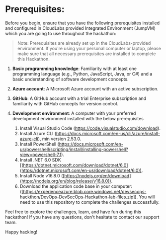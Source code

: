 # Prerequisites:

Before you begin, ensure that you have the following prerequisites installed and configured in CloudLabs provided Integrated Environment (JumpVM) which you are going to use throughout the hackathon:
     
> Note: Prerequisites are already set up in the CloudLabs-provided environment. If you're using your personal computer or laptop, please make sure that all necessary prerequisites are installed to complete this Hackathon.

1. **Basic programming knowledge**: Familiarity with at least one programming language (e.g., Python, JavaScript, Java, or C#) and a basic understanding of software development concepts.

1. **Azure account**: A Microsoft Azure account with an active subscription.

1. **GitHub**: A GitHub account with a trial Enterprise subscription and familiarity with GitHub concepts for version control.

1. **Development environment**: A computer with your preferred development environment installed with the below prerequisites

   1. Install Visual Studio Code (https://code.visualstudio.com/download).
   1. Install Azure CLI (https://docs.microsoft.com/en-us/cli/azure/install-azure-cli), min version 2.53.0.
   1. Install PowerShell (https://docs.microsoft.com/en-us/powershell/scripting/install/installing-powershell?view=powershell-7.1).
   1. Install .NET 6.0 SDK [(https://dotnet.microsoft.com/download/dotnet/6.0](https://dotnet.microsoft.com/en-us/download/dotnet/6.0)).
   1. Install Node v16.8.0  ([https://nodejs.org/en/download](https://nodejs.org/en/blog/release/v16.8.0)).
   2. Download the application code base in your computer: ([https://experienceazure.blob.core.windows.net/devsecops-hackthon/DevOps-DevSecOps-Hackathon-lab-files.zip]). You will need to use this repository to complete the challenges successfully.

Feel free to explore the challenges, learn, and have fun during this hackathon! If you have any questions, don't hesitate to contact our support team. 

Happy hacking!


